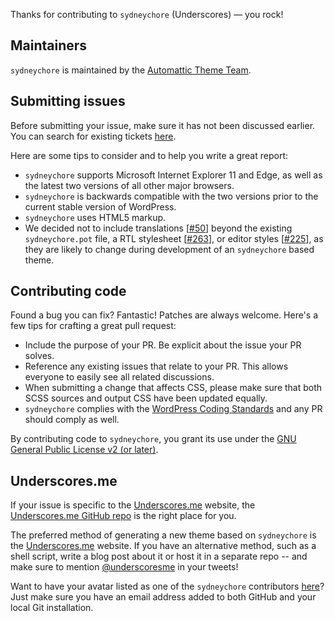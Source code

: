 Thanks for contributing to `sydneychore` (Underscores) — you rock!

## Maintainers

`sydneychore` is maintained by the [Automattic Theme Team](https://themeshaper.com/about/).

## Submitting issues

Before submitting your issue, make sure it has not been discussed earlier. You can search for existing tickets [here](https://github.com/Automattic/sydneychore/search).

Here are some tips to consider and to help you write a great report:

* `sydneychore` supports Microsoft Internet Explorer 11 and Edge, as well as the latest two versions of all other major browsers.
* `sydneychore` is backwards compatible with the two versions prior to the current stable version of WordPress.
* `sydneychore` uses HTML5 markup.
* We decided not to include translations [[#50](https://github.com/Automattic/sydneychore/pull/50)] beyond the existing `sydneychore.pot` file, a RTL stylesheet [[#263](https://github.com/Automattic/sydneychore/pull/263)], or editor styles [[#225](https://github.com/Automattic/sydneychore/pull/225)], as they are likely to change during development of an `sydneychore` based theme.

## Contributing code

Found a bug you can fix? Fantastic! Patches are always welcome. Here's a few tips for crafting a great pull request:

* Include the purpose of your PR. Be explicit about the issue your PR solves.
* Reference any existing issues that relate to your PR. This allows everyone to easily see all related discussions.
* When submitting a change that affects CSS, please make sure that both SCSS sources and output CSS have been updated equally.
* `sydneychore` complies with the [WordPress Coding Standards](https://github.com/WordPress-Coding-Standards/WordPress-Coding-Standards/) and any PR should comply as well.

By contributing code to `sydneychore`, you grant its use under the [GNU General Public License v2 (or later)](LICENSE).

## Underscores.me

If your issue is specific to the [Underscores.me](https://underscores.me) website, the [Underscores.me GitHub repo](https://github.com/Automattic/underscores.me) is the right place for you.

The preferred method of generating a new theme based on `sydneychore` is the [Underscores.me](https://underscores.me) website. If you have an alternative method, such as a shell script, write a blog post about it or host it in a separate repo -- and make sure to mention [@underscoresme](https://twitter.com/underscoresme) in your tweets!

Want to have your avatar listed as one of the `sydneychore` contributors [here](https://underscores.me/#contribute)? Just make sure you have an email address added to both GitHub and your local Git installation.